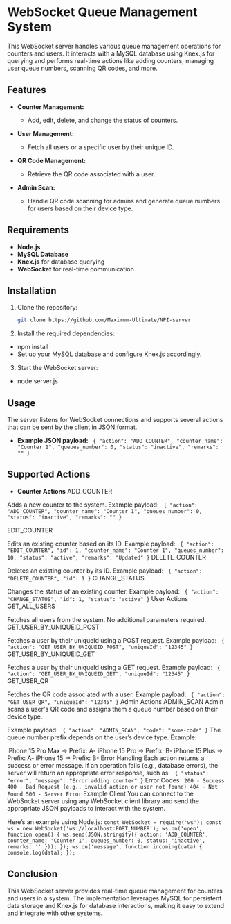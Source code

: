# WebSocket Queue Management System

This WebSocket server handles various queue management operations for counters and users. It interacts with a MySQL database using Knex.js for querying and performs real-time actions like adding counters, managing user queue numbers, scanning QR codes, and more.

## Features

- **Counter Management:**
  - Add, edit, delete, and change the status of counters.
  
- **User Management:**
  - Fetch all users or a specific user by their unique ID.
  
- **QR Code Management:**
  - Retrieve the QR code associated with a user.

- **Admin Scan:**
  - Handle QR code scanning for admins and generate queue numbers for users based on their device type.

## Requirements

- **Node.js**
- **MySQL Database**
- **Knex.js** for database querying
- **WebSocket** for real-time communication

## Installation

1. Clone the repository:

   ```bash
   git clone https://github.com/Maximum-Ultimate/NPI-server
2. Install the required dependencies:

- npm install
- Set up your MySQL database and configure Knex.js accordingly.

3. Start the WebSocket server:

- node server.js

## Usage
The server listens for WebSocket connections and supports several actions that can be sent by the client in JSON format.


- **Example JSON payload:**
`` {
  "action": "ADD_COUNTER",
  "counter_name": "Counter 1",
  "queues_number": 0,
  "status": "inactive",
  "remarks": ""
}``

## Supported Actions
- **Counter Actions**
ADD_COUNTER

Adds a new counter to the system.
Example payload:
``
{
  "action": "ADD_COUNTER",
  "counter_name": "Counter 1",
  "queues_number": 0,
  "status": "inactive",
  "remarks": ""
}``

EDIT_COUNTER

Edits an existing counter based on its ID.
Example payload:
``
{
  "action": "EDIT_COUNTER",
  "id": 1,
  "counter_name": "Counter 1",
  "queues_number": 10,
  "status": "active",
  "remarks": "Updated"
}``
DELETE_COUNTER

Deletes an existing counter by its ID.
Example payload:
``
{
  "action": "DELETE_COUNTER",
  "id": 1
}``
CHANGE_STATUS

Changes the status of an existing counter.
Example payload:
``
{
  "action": "CHANGE_STATUS",
  "id": 1,
  "status": "active"
}``
User Actions
GET_ALL_USERS

Fetches all users from the system.
No additional parameters required.
GET_USER_BY_UNIQUEID_POST

Fetches a user by their uniqueId using a POST request.
Example payload:
``
{
  "action": "GET_USER_BY_UNIQUEID_POST",
  "uniqueId": "12345"
}``
GET_USER_BY_UNIQUEID_GET

Fetches a user by their uniqueId using a GET request.
Example payload:
``
{
  "action": "GET_USER_BY_UNIQUEID_GET",
  "uniqueId": "12345"
}``
GET_USER_QR

Fetches the QR code associated with a user.
Example payload:
``
{
  "action": "GET_USER_QR",
  "uniqueId": "12345"
}``
Admin Actions
ADMIN_SCAN
Admin scans a user's QR code and assigns them a queue number based on their device type.

Example payload:
``
{
  "action": "ADMIN_SCAN",
  "code": "some-code"
}``
The queue number prefix depends on the user’s device type. Example:

iPhone 15 Pro Max → Prefix: A-
iPhone 15 Pro → Prefix: B-
iPhone 15 Plus → Prefix: A-
iPhone 15 → Prefix: B-
Error Handling
Each action returns a success or error message. If an operation fails (e.g., database errors), the server will return an appropriate error response, such as:
``
{
  "status": "error",
  "message": "Error adding counter"
}``
Error Codes
``
200 - Success
400 - Bad Request (e.g., invalid action or user not found)
404 - Not Found
500 - Server Error``
Example Client
You can connect to the WebSocket server using any WebSocket client library and send the appropriate JSON payloads to interact with the system.

Here’s an example using Node.js:
``
const WebSocket = require('ws');
const ws = new WebSocket('ws://localhost:PORT_NUMBER');
ws.on('open', function open() {
  ws.send(JSON.stringify({
    action: 'ADD_COUNTER',
    counter_name: 'Counter 1',
    queues_number: 0,
    status: 'inactive',
    remarks: ''
  }));
});
ws.on('message', function incoming(data) {
  console.log(data);
});
``
## Conclusion
This WebSocket server provides real-time queue management for counters and users in a system. The implementation leverages MySQL for persistent data storage and Knex.js for database interactions, making it easy to extend and integrate with other systems.
